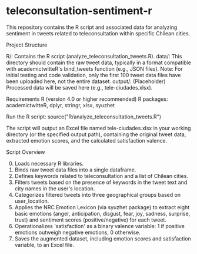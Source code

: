 # teleconsultation-sentiment-r
This repository contains the R script and associated data for analyzing sentiment in tweets related to teleconsultation within specific Chilean cities. 

Project Structure

R/: Contains the R script (analyze_teleconsultation_tweets.R).
data/: This directory should contain the raw tweet data, typically in a format compatible with academictwitteR's bind_tweets function (e.g., JSON files). 
Note: For initial testing and code validation, only the first 100 tweet data files have been uploaded here, not the entire dataset.
output/: (Placeholder) Processed data will be saved here (e.g., tele-ciudades.xlsx).

Requirements
R (version 4.0 or higher recommended)
R packages: academictwitteR, dplyr, stringr, xlsx, syuzhet

Run the R script:
source("R/analyze_teleconsultation_tweets.R")

The script will output an Excel file named tele-ciudades.xlsx in your working directory (or the specified output path), containing the original tweet data, extracted emotion scores, and the calculated satisfaction valence.

Script Overview

0. Loads necessary R libraries.
1. Binds raw tweet data files into a single dataframe.
2. Defines keywords related to teleconsultation and a list of Chilean cities.
3. Filters tweets based on the presence of keywords in the tweet text and city names in the user's location.
4. Categorizes filtered tweets into three geographical groups based on user_location.
5. Applies the NRC Emotion Lexicon (via syuzhet package) to extract eight basic emotions (anger, anticipation, disgust, fear, joy, sadness, surprise, trust) and sentiment scores (positive/negative) for each tweet.
6. Operationalizes 'satisfaction' as a binary valence variable: 1 if positive emotions outweigh negative emotions, 0 otherwise.
7. Saves the augmented dataset, including emotion scores and satisfaction variable, to an Excel file.
